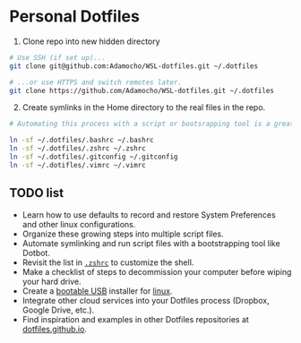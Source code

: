 # Personal Dotfiles

1. Clone repo into new hidden directory

```zsh
# Use SSH (if set up)...
git clone git@github.com:Adamocho/WSL-dotfiles.git ~/.dotfiles

# ...or use HTTPS and switch remotes later.
git clone https://github.com/Adamocho/WSL-dotfiles.git ~/.dotfiles
```

2. Create symlinks in the Home directory to the real files in the repo.

```zsh
# Automating this process with a script or bootsrapping tool is a great idea

ln -sf ~/.dotfiles/.bashrc ~/.bashrc
ln -sf ~/.dotfiles/.zshrc ~/.zshrc
ln -sf ~/.dotfiles/.gitconfig ~/.gitconfig
ln -sf ~/.dotifles/.vimrc ~/.vimrc
```

## TODO list

- Learn how to use defaults to record and restore System Preferences and other linux configurations.
- Organize these growing steps into multiple script files.
- Automate symlinking and run script files with a bootstrapping tool like Dotbot.
- Revisit the list in [`.zshrc`](.zshrc) to customize the shell.
- Make a checklist of steps to decommission your computer before wiping your hard drive.
- Create a [bootable USB](https://rufus.ie/en/) installer for [linux](https://getfedora.org/pl/workstation/download/).
- Integrate other cloud services into your Dotfiles process (Dropbox, Google Drive, etc.).
- Find inspiration and examples in other Dotfiles repositories at [dotfiles.github.io](https://dotfiles.github.io/).